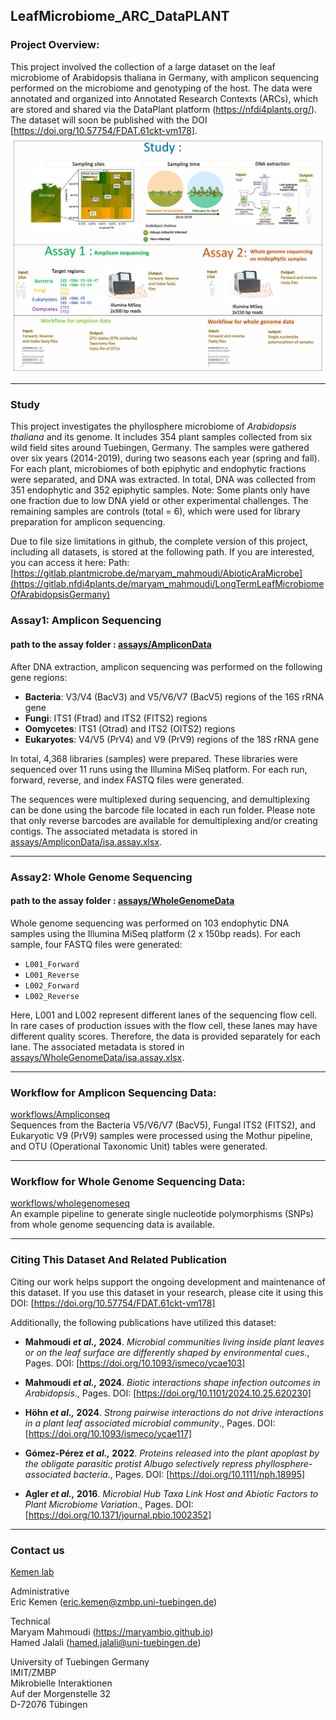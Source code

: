 LeafMicrobiome_ARC_DataPLANT
---

### Project Overview:
This project involved the collection of a large dataset on the leaf microbiome of Arabidopsis thaliana in Germany, with amplicon sequencing performed on the microbiome and genotyping of the host. The data were annotated and organized into Annotated Research Contexts (ARCs), which are stored and shared via the DataPlant platform (https://nfdi4plants.org/). The dataset will soon be published with the DOI [https://doi.org/10.57754/FDAT.61ckt-vm178].
![study](Studyoverview.png)

---
### Study
This project investigates the phyllosphere microbiome of *Arabidopsis thaliana* and its genome. It includes 354 plant samples collected from six wild field sites around Tuebingen, Germany. The samples were gathered over six years (2014-2019), during two seasons each year (spring and fall). For each plant, microbiomes of both epiphytic and endophytic fractions were separated, and DNA was extracted. In total, DNA was collected from 351 endophytic and 352 epiphytic samples. Note: Some plants only have one fraction due to low DNA yield or other experimental challenges. The remaining samples are controls (total = 6), which were used for library preparation for amplicon sequencing.



Due to file size limitations in github, the complete version of this project, including all datasets, is stored at the following path. If you are interested, you can access it here: Path: [https://gitlab.plantmicrobe.de/maryam_mahmoudi/AbioticAraMicrobe](https://gitlab.nfdi4plants.de/maryam_mahmoudi/LongTermLeafMicrobiomeOfArabidopsisGermany)





### Assay1: Amplicon Sequencing
#### path to the assay folder :  [assays/AmpliconData](assays/AmpliconData)
After DNA extraction, amplicon sequencing was performed on the following gene regions:

- **Bacteria**: V3/V4 (BacV3) and V5/V6/V7 (BacV5) regions of the 16S rRNA gene
- **Fungi**: ITS1 (Ftrad) and ITS2 (FITS2) regions
- **Oomycetes**: ITS1 (Otrad) and ITS2 (OITS2) regions
- **Eukaryotes**: V4/V5 (PrV4) and V9 (PrV9) regions of the 18S rRNA gene

In total, 4,368 libraries (samples) were prepared. These libraries were sequenced over 11 runs using the Illumina MiSeq platform. For each run, forward, reverse, and index FASTQ files were generated.

The sequences were multiplexed during sequencing, and demultiplexing can be done using the barcode file located in each run folder. Please note that only reverse barcodes are available for demultiplexing and/or creating contigs. The associated metadata is stored in [assays/AmpliconData/isa.assay.xlsx](assays/AmpliconData/isa.assay.xlsx).

---

### Assay2: Whole Genome Sequencing
#### path to the assay folder :  [assays/WholeGenomeData](assays/WholeGenomeData)
Whole genome sequencing was performed on 103 endophytic DNA samples using the Illumina MiSeq platform (2 x 150bp reads). For each sample, four FASTQ files were generated:
- `L001_Forward`
- `L001_Reverse`
- `L002_Forward`
- `L002_Reverse`

Here, L001 and L002 represent different lanes of the sequencing flow cell. In rare cases of production issues with the flow cell, these lanes may have different quality scores. Therefore, the data is provided separately for each lane.  The associated metadata is stored in
 [assays/WholeGenomeData/isa.assay.xlsx](assays/WholeGenomeData/isa.assay.xlsx).

---

### Workflow for Amplicon Sequencing Data:

[workflows/Ampliconseq](workflows/Ampliconseq) \
Sequences from the Bacteria V5/V6/V7 (BacV5), Fungal ITS2 (FITS2), and Eukaryotic V9 (PrV9) samples were processed using the Mothur pipeline, and OTU (Operational Taxonomic Unit) tables were generated.

---

### Workflow for Whole Genome Sequencing Data:

[workflows/wholegenomeseq](workflows/wholegenomeseq) \
An example pipeline to generate single nucleotide polymorphisms (SNPs) from whole genome sequencing data is available.

---

### Citing This Dataset And Related Publication
Citing our work helps support the ongoing development and maintenance of this dataset. If you use this dataset in your research, please cite it using this DOI: [https://doi.org/10.57754/FDAT.61ckt-vm178] 

Additionally, the following publications have utilized this dataset:

- **Mahmoudi *et al.,* 2024**. *Microbial communities living inside plant leaves or on the leaf surface are differently shaped by environmental cues*., Pages. DOI: [https://doi.org/10.1093/ismeco/ycae103]

- **Mahmoudi *et al.,* 2024**. *Biotic interactions shape infection outcomes in Arabidopsis*., Pages. DOI: [https://doi.org/10.1101/2024.10.25.620230]

- **Höhn *et al.,* 2024**. *Strong pairwise interactions do not drive interactions in a plant leaf associated microbial community*., Pages. DOI: [https://doi.org/10.1093/ismeco/ycae117]

- **Gómez-Pérez *et al.,* 2022**. *Proteins released into the plant apoplast by the obligate parasitic protist Albugo selectively repress phyllosphere-associated bacteria*., Pages. DOI: [https://doi.org/10.1111/nph.18995]

- **Agler *et al.,* 2016**. *Microbial Hub Taxa Link Host and Abiotic Factors to Plant Microbiome Variation*., Pages. DOI: [https://doi.org/10.1371/journal.pbio.1002352]

---
### Contact us 

[Kemen lab](https://uni-tuebingen.de/en/fakultaeten/mathematisch-naturwissenschaftliche-fakultaet/fachbereiche/zentren/zentrum-fuer-molekularbiologie-der-pflanzen/research/research-groups/microbial-interactions/people/)


Administrative \
Eric Kemen (eric.kemen@zmbp.uni-tuebingen.de)

Technical \
Maryam Mahmoudi (https://maryambio.github.io) \
Hamed Jalali (hamed.jalali@uni-tuebingen.de) 

University of Tuebingen Germany \
IMIT/ZMBP \
Mikrobielle Interaktionen \
Auf der Morgenstelle 32 \
D-72076 Tübingen




